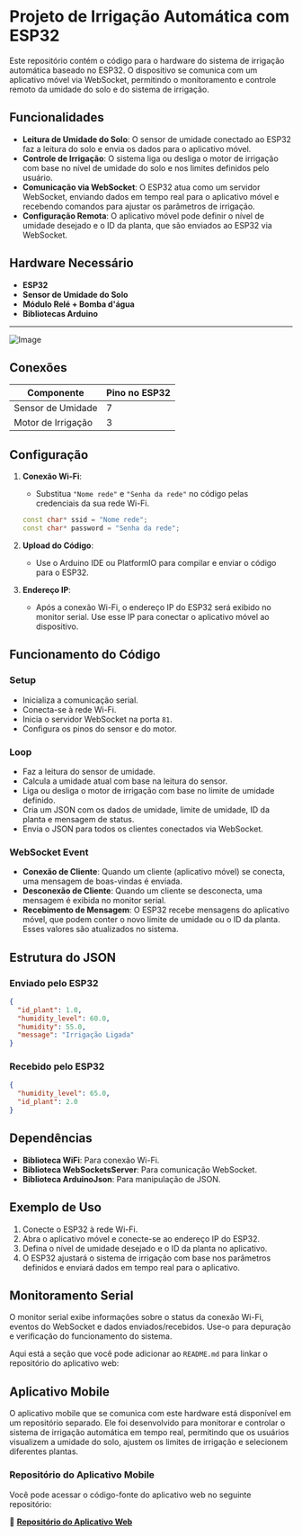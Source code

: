 # Projeto de Irrigação Automática com ESP32

Este repositório contém o código para o hardware do sistema de irrigação automática baseado no ESP32. O dispositivo se comunica com um aplicativo móvel via WebSocket, permitindo o monitoramento e controle remoto da umidade do solo e do sistema de irrigação.

## Funcionalidades

- **Leitura de Umidade do Solo**: O sensor de umidade conectado ao ESP32 faz a leitura do solo e envia os dados para o aplicativo móvel.
- **Controle de Irrigação**: O sistema liga ou desliga o motor de irrigação com base no nível de umidade do solo e nos limites definidos pelo usuário.
- **Comunicação via WebSocket**: O ESP32 atua como um servidor WebSocket, enviando dados em tempo real para o aplicativo móvel e recebendo comandos para ajustar os parâmetros de irrigação.
- **Configuração Remota**: O aplicativo móvel pode definir o nível de umidade desejado e o ID da planta, que são enviados ao ESP32 via WebSocket.

## Hardware Necessário

- **ESP32**
- **Sensor de Umidade do Solo**
- **Módulo Relé + Bomba d'água**
- **Bibliotecas Arduino**

---
![Image](https://github.com/user-attachments/assets/7a3cd997-1b63-448f-b355-77a82241f723)

## Conexões

| Componente       | Pino no ESP32 |
|------------------|---------------|
| Sensor de Umidade | 7             |
| Motor de Irrigação| 3             |

## Configuração

1. **Conexão Wi-Fi**:
   - Substitua `"Nome rede"` e `"Senha da rede"` no código pelas credenciais da sua rede Wi-Fi.
   ```cpp
   const char* ssid = "Nome rede";
   const char* password = "Senha da rede";
   ```

2. **Upload do Código**:
   - Use o Arduino IDE ou PlatformIO para compilar e enviar o código para o ESP32.

3. **Endereço IP**:
   - Após a conexão Wi-Fi, o endereço IP do ESP32 será exibido no monitor serial. Use esse IP para conectar o aplicativo móvel ao dispositivo.

## Funcionamento do Código

### Setup
- Inicializa a comunicação serial.
- Conecta-se à rede Wi-Fi.
- Inicia o servidor WebSocket na porta `81`.
- Configura os pinos do sensor e do motor.

### Loop
- Faz a leitura do sensor de umidade.
- Calcula a umidade atual com base na leitura do sensor.
- Liga ou desliga o motor de irrigação com base no limite de umidade definido.
- Cria um JSON com os dados de umidade, limite de umidade, ID da planta e mensagem de status.
- Envia o JSON para todos os clientes conectados via WebSocket.

### WebSocket Event
- **Conexão de Cliente**: Quando um cliente (aplicativo móvel) se conecta, uma mensagem de boas-vindas é enviada.
- **Desconexão de Cliente**: Quando um cliente se desconecta, uma mensagem é exibida no monitor serial.
- **Recebimento de Mensagem**: O ESP32 recebe mensagens do aplicativo móvel, que podem conter o novo limite de umidade ou o ID da planta. Esses valores são atualizados no sistema.

## Estrutura do JSON

### Enviado pelo ESP32
```json
{
  "id_plant": 1.0,
  "humidity_level": 60.0,
  "humidity": 55.0,
  "message": "Irrigação Ligada"
}
```

### Recebido pelo ESP32
```json
{
  "humidity_level": 65.0,
  "id_plant": 2.0
}
```

## Dependências

- **Biblioteca WiFi**: Para conexão Wi-Fi.
- **Biblioteca WebSocketsServer**: Para comunicação WebSocket.
- **Biblioteca ArduinoJson**: Para manipulação de JSON.

## Exemplo de Uso

1. Conecte o ESP32 à rede Wi-Fi.
2. Abra o aplicativo móvel e conecte-se ao endereço IP do ESP32.
3. Defina o nível de umidade desejado e o ID da planta no aplicativo.
4. O ESP32 ajustará o sistema de irrigação com base nos parâmetros definidos e enviará dados em tempo real para o aplicativo.

## Monitoramento Serial

O monitor serial exibe informações sobre o status da conexão Wi-Fi, eventos do WebSocket e dados enviados/recebidos. Use-o para depuração e verificação do funcionamento do sistema.


Aqui está a seção que você pode adicionar ao `README.md` para linkar o repositório do aplicativo web:


## Aplicativo Mobile

O aplicativo mobile que se comunica com este hardware está disponível em um repositório separado. Ele foi desenvolvido para monitorar e controlar o sistema de irrigação automática em tempo real, permitindo que os usuários visualizem a umidade do solo, ajustem os limites de irrigação e selecionem diferentes plantas.

### Repositório do Aplicativo Mobile

Você pode acessar o código-fonte do aplicativo web no seguinte repositório:

🔗 **[Repositório do Aplicativo Web](https://github.com/diegoCBorba/irriga-mais-mobile)**
